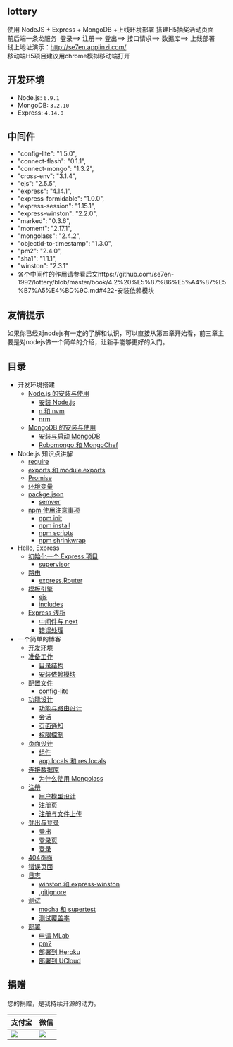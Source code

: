 ## lottery

使用 NodeJS + Express + MongoDB +上线环境部署 搭建H5抽奖活动页面<br>
前后端一条龙服务  登录==> 注册==> 登出==> 接口请求==> 数据库==> 上线部署<br>
线上地址演示：http://se7en.applinzi.com/<br>
移动端H5项目建议用chrome模拟移动端打开

## 开发环境

- Node.js: `6.9.1`
- MongoDB: `3.2.10`
- Express: `4.14.0`

## 中间件

- "config-lite": "1.5.0",
- "connect-flash": "0.1.1",
- "connect-mongo": "1.3.2",
- "cross-env": "3.1.4",
- "ejs": "2.5.5",
- "express": "4.14.1",
- "express-formidable": "1.0.0",
- "express-session": "1.15.1",
- "express-winston": "2.2.0",
- "marked": "0.3.6",
- "moment": "2.17.1",
- "mongolass": "2.4.2",
- "objectid-to-timestamp": "1.3.0",
- "pm2": "2.4.0",
- "sha1": "1.1.1",
- "winston": "2.3.1"
- 各个中间件的作用请参看后文https://github.com/se7en-1992/lottery/blob/master/book/4.2%20%E5%87%86%E5%A4%87%E5%B7%A5%E4%BD%9C.md#422-安装依赖模块

## 友情提示

如果你已经对nodejs有一定的了解和认识，可以直接从第四章开始看，前三章主要是对nodejs做一个简单的介绍，让新手能够更好的入门。

## 目录

- 开发环境搭建
    - [Node.js 的安装与使用](https://github.com/se7en-1992/lottery/tree/master/book/1.1%20Node.js%20%E7%9A%84%E5%AE%89%E8%A3%85%E4%B8%8E%E4%BD%BF%E7%94%A8.md)
        - [安装 Node.js](https://github.com/se7en-1992/lottery/tree/master/book/1.1%20Node.js%20%E7%9A%84%E5%AE%89%E8%A3%85%E4%B8%8E%E4%BD%BF%E7%94%A8.md#111-安装-nodejs)
        - [n 和 nvm](https://github.com/se7en-1992/lottery/tree/master/book/1.1%20Node.js%20%E7%9A%84%E5%AE%89%E8%A3%85%E4%B8%8E%E4%BD%BF%E7%94%A8.md#112-n-和-nvm)
        - [nrm](https://github.com/se7en-1992/lottery/tree/master/book/1.1%20Node.js%20%E7%9A%84%E5%AE%89%E8%A3%85%E4%B8%8E%E4%BD%BF%E7%94%A8.md#113-nrm)
    - [MongoDB 的安装与使用](https://github.com/se7en-1992/lottery/tree/master/book/1.2%20MongoDB%20%E7%9A%84%E5%AE%89%E8%A3%85%E4%B8%8E%E4%BD%BF%E7%94%A8.md)
        - [安装与启动 MongoDB](https://github.com/se7en-1992/lottery/tree/master/book/1.2%20MongoDB%20%E7%9A%84%E5%AE%89%E8%A3%85%E4%B8%8E%E4%BD%BF%E7%94%A8.md#121-安装与启动-mongodb)
        - [Robomongo 和 MongoChef](https://github.com/se7en-1992/lottery/tree/master/book/1.2%20MongoDB%20%E7%9A%84%E5%AE%89%E8%A3%85%E4%B8%8E%E4%BD%BF%E7%94%A8.md#122-robomongo-和-mongochef)
- Node.js 知识点讲解
    - [require](https://github.com/se7en-1992/lottery/tree/master/book/2.1%20require.md)
    - [exports 和 module.exports](https://github.com/se7en-1992/lottery/tree/master/book/2.2%20exports%20%E5%92%8C%20module.exports.md)
    - [Promise](https://github.com/se7en-1992/lottery/tree/master/book/2.3%20Promise.md)
    - [环境变量](https://github.com/se7en-1992/lottery/tree/master/book/2.4%20%E7%8E%AF%E5%A2%83%E5%8F%98%E9%87%8F.md)
    - [packge.json](https://github.com/se7en-1992/lottery/tree/master/book/2.5%20package.json.md)
        - [semver](https://github.com/se7en-1992/lottery/tree/master/book/2.5%20package.json.md#251-semver)
    - [npm 使用注意事项](https://github.com/se7en-1992/lottery/tree/master/book/2.6%20npm%20%E4%BD%BF%E7%94%A8%E6%B3%A8%E6%84%8F%E4%BA%8B%E9%A1%B9.md)
        - [npm init](https://github.com/se7en-1992/lottery/tree/master/book/2.6%20npm%20%E4%BD%BF%E7%94%A8%E6%B3%A8%E6%84%8F%E4%BA%8B%E9%A1%B9.md#261-npm-init)
        - [npm install](https://github.com/se7en-1992/lottery/tree/master/book/2.6%20npm%20%E4%BD%BF%E7%94%A8%E6%B3%A8%E6%84%8F%E4%BA%8B%E9%A1%B9.md#262-npm-install)
        - [npm scripts](https://github.com/se7en-1992/lottery/tree/master/book/2.6%20npm%20%E4%BD%BF%E7%94%A8%E6%B3%A8%E6%84%8F%E4%BA%8B%E9%A1%B9.md#263-npm-scripts)
        - [npm shrinkwrap ](https://github.com/se7en-1992/lottery/tree/master/book/2.6%20npm%20%E4%BD%BF%E7%94%A8%E6%B3%A8%E6%84%8F%E4%BA%8B%E9%A1%B9.md#264-npm-shrinkwrap)
- Hello, Express
    - [初始化一个 Express 项目](https://github.com/se7en-1992/lottery/tree/master/book/3.1%20%E5%88%9D%E5%A7%8B%E5%8C%96%E4%B8%80%E4%B8%AA%20Express%20%E9%A1%B9%E7%9B%AE.md)
        - [supervisor](https://github.com/se7en-1992/lottery/tree/master/book/3.1%20%E5%88%9D%E5%A7%8B%E5%8C%96%E4%B8%80%E4%B8%AA%20Express%20%E9%A1%B9%E7%9B%AE.md#311-supervisor)
    - [路由](https://github.com/se7en-1992/lottery/tree/master/book/3.2%20%E8%B7%AF%E7%94%B1.md)
        - [express.Router](https://github.com/se7en-1992/lottery/tree/master/book/3.2%20%E8%B7%AF%E7%94%B1.md#321-expressrouter)
    - [模板引擎](https://github.com/se7en-1992/lottery/tree/master/book/3.3%20%E6%A8%A1%E6%9D%BF%E5%BC%95%E6%93%8E.md)
        - [ejs](https://github.com/se7en-1992/lottery/tree/master/book/3.3%20%E6%A8%A1%E6%9D%BF%E5%BC%95%E6%93%8E.md#331-ejs)
        - [includes](https://github.com/se7en-1992/lottery/tree/master/book/3.3%20%E6%A8%A1%E6%9D%BF%E5%BC%95%E6%93%8E.md#332-includes)
    - [Express 浅析](https://github.com/se7en-1992/lottery/tree/master/book/3.4%20Express%20%E6%B5%85%E6%9E%90.md)
        - [中间件与 next](https://github.com/se7en-1992/lottery/tree/master/book/3.4%20Express%20%E6%B5%85%E6%9E%90.md#341-中间件与-next)
        - [错误处理](https://github.com/se7en-1992/lottery/tree/master/book/3.4%20Express%20%E6%B5%85%E6%9E%90.md#342-错误处理)
- 一个简单的博客
    - [开发环境](https://github.com/se7en-1992/lottery/tree/master/book/4.1%20%E5%BC%80%E5%8F%91%E7%8E%AF%E5%A2%83.md)
    - [准备工作](https://github.com/se7en-1992/lottery/tree/master/book/4.2%20%E5%87%86%E5%A4%87%E5%B7%A5%E4%BD%9C.md)
        - [目录结构](https://github.com/se7en-1992/lottery/tree/master/book/4.2%20%E5%87%86%E5%A4%87%E5%B7%A5%E4%BD%9C.md#421-目录结构)
        - [安装依赖模块](https://github.com/se7en-1992/lottery/tree/master/book/4.2%20%E5%87%86%E5%A4%87%E5%B7%A5%E4%BD%9C.md#422-安装依赖模块)
    - [配置文件](https://github.com/se7en-1992/lottery/tree/master/book/4.3%20%E9%85%8D%E7%BD%AE%E6%96%87%E4%BB%B6.md)
        - [config-lite](https://github.com/se7en-1992/lottery/tree/master/book/4.3%20%E9%85%8D%E7%BD%AE%E6%96%87%E4%BB%B6.md#431-config-lite)
    - [功能设计](https://github.com/se7en-1992/lottery/tree/master/book/4.4%20%E5%8A%9F%E8%83%BD%E8%AE%BE%E8%AE%A1.md)
        - [功能与路由设计](https://github.com/se7en-1992/lottery/tree/master/book/4.4%20%E5%8A%9F%E8%83%BD%E8%AE%BE%E8%AE%A1.md#441-功能与路由设计)
        - [会话](https://github.com/se7en-1992/lottery/tree/master/book/4.4%20%E5%8A%9F%E8%83%BD%E8%AE%BE%E8%AE%A1.md#442-会话)
        - [页面通知](https://github.com/se7en-1992/lottery/tree/master/book/4.4%20%E5%8A%9F%E8%83%BD%E8%AE%BE%E8%AE%A1.md#443-页面通知)
        - [权限控制](https://github.com/se7en-1992/lottery/tree/master/book/4.4%20%E5%8A%9F%E8%83%BD%E8%AE%BE%E8%AE%A1.md#444-权限控制)
    - [页面设计](https://github.com/se7en-1992/lottery/tree/master/book/4.5%20%E9%A1%B5%E9%9D%A2%E8%AE%BE%E8%AE%A1.md)
        - [组件](https://github.com/se7en-1992/lottery/tree/master/book/4.5%20%E9%A1%B5%E9%9D%A2%E8%AE%BE%E8%AE%A1.md#451-组件)
        - [app.locals 和 res.locals](https://github.com/se7en-1992/lottery/tree/master/book/4.5%20%E9%A1%B5%E9%9D%A2%E8%AE%BE%E8%AE%A1.md#452-applocals-和-reslocals)
    - [连接数据库](https://github.com/se7en-1992/lottery/tree/master/book/4.6%20%E8%BF%9E%E6%8E%A5%E6%95%B0%E6%8D%AE%E5%BA%93.md)
        - [为什么使用 Mongolass](https://github.com/se7en-1992/lottery/tree/master/book/4.6%20%E8%BF%9E%E6%8E%A5%E6%95%B0%E6%8D%AE%E5%BA%93.md#461-为什么使用-mongolass)
    - [注册](https://github.com/se7en-1992/lottery/tree/master/book/4.7%20%E6%B3%A8%E5%86%8C.md)
        - [用户模型设计](https://github.com/se7en-1992/lottery/tree/master/book/4.7%20%E6%B3%A8%E5%86%8C.md#471-用户模型设计)
        - [注册页](https://github.com/se7en-1992/lottery/tree/master/book/4.7%20%E6%B3%A8%E5%86%8C.md#472-注册页)
        - [注册与文件上传](https://github.com/se7en-1992/lottery/tree/master/book/4.7%20%E6%B3%A8%E5%86%8C.md#473-注册与文件上传)
    - [登出与登录](https://github.com/se7en-1992/lottery/tree/master/book/4.8%20%E7%99%BB%E5%87%BA%E4%B8%8E%E7%99%BB%E5%BD%95.md)
        - [登出](https://github.com/se7en-1992/lottery/tree/master/book/4.8%20%E7%99%BB%E5%87%BA%E4%B8%8E%E7%99%BB%E5%BD%95.md#481-登出)
        - [登录页](https://github.com/se7en-1992/lottery/tree/master/book/4.8%20%E7%99%BB%E5%87%BA%E4%B8%8E%E7%99%BB%E5%BD%95.md#482-登录页)
        - [登录](https://github.com/se7en-1992/lottery/tree/master/book/4.8%20%E7%99%BB%E5%87%BA%E4%B8%8E%E7%99%BB%E5%BD%95.md#483-登录)
    - [404页面](https://github.com/se7en-1992/lottery/tree/master/book/4.11%20404%20%E9%A1%B5%E9%9D%A2.md)
    - [错误页面](https://github.com/se7en-1992/lottery/tree/master/book/4.12%20%E9%94%99%E8%AF%AF%E9%A1%B5%E9%9D%A2.md)
    - [日志](https://github.com/se7en-1992/lottery/tree/master/book/4.13%20%E6%97%A5%E5%BF%97.md)
        - [winston 和 express-winston](https://github.com/se7en-1992/lottery/tree/master/book/4.13%20%E6%97%A5%E5%BF%97.md#4131-winston-和-express-winston)
        - [.gitignore](https://github.com/se7en-1992/lottery/tree/master/book/4.13%20%E6%97%A5%E5%BF%97.md#4132-gitignore)
    - [测试](https://github.com/se7en-1992/lottery/tree/master/book/4.14%20%E6%B5%8B%E8%AF%95.md)
        - [mocha 和 supertest](https://github.com/se7en-1992/lottery/tree/master/book/4.14%20%E6%B5%8B%E8%AF%95.md#4141-mocha-和-supertest)
        - [测试覆盖率](https://github.com/se7en-1992/lottery/tree/master/book/4.14%20%E6%B5%8B%E8%AF%95.md#4142-测试覆盖率)
    - [部署](https://github.com/se7en-1992/lottery/tree/master/book/4.15%20%E9%83%A8%E7%BD%B2.md)
        - [申请 MLab](https://github.com/se7en-1992/lottery/tree/master/book/4.15%20%E9%83%A8%E7%BD%B2.md#4151-申请-mlab)
        - [pm2](https://github.com/se7en-1992/lottery/tree/master/book/4.15%20%E9%83%A8%E7%BD%B2.md#4152-pm2)
        - [部署到 Heroku](https://github.com/se7en-1992/lottery/tree/master/book/4.15%20%E9%83%A8%E7%BD%B2.md#4152-部署到-heroku)
        - [部署到 UCloud](https://github.com/se7en-1992/lottery/tree/master/book/4.15%20%E9%83%A8%E7%BD%B2.md#4153-部署到-ucloud)



## 捐赠

您的捐赠，是我持续开源的动力。

支付宝 | 微信
------|------
![](./public/alipay.png) | ![](./public/wechat.jpeg)
